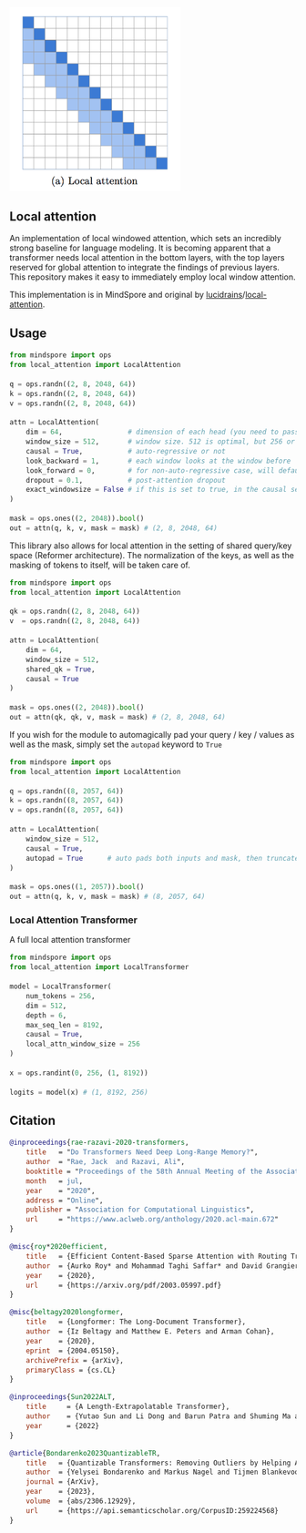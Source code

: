 <img src="./diagram.png" width="300px"></img>

## Local attention

An implementation of local windowed attention, which sets an incredibly strong baseline for language modeling. It is becoming apparent that a transformer needs local attention in the bottom layers, with the top layers reserved for global attention to integrate the findings of previous layers. This repository makes it easy to immediately employ local window attention.

This implementation is in MindSpore and original by [lucidrains](https://github.com/lucidrains)/[local-attention](https://github.com/lucidrains/local-attention).

## Usage

```python
from mindspore import ops
from local_attention import LocalAttention

q = ops.randn((2, 8, 2048, 64))
k = ops.randn((2, 8, 2048, 64))
v = ops.randn((2, 8, 2048, 64))

attn = LocalAttention(
    dim = 64,                # dimension of each head (you need to pass this in for relative positional encoding)
    window_size = 512,       # window size. 512 is optimal, but 256 or 128 yields good enough results
    causal = True,           # auto-regressive or not
    look_backward = 1,       # each window looks at the window before
    look_forward = 0,        # for non-auto-regressive case, will default to 1, so each window looks at the window before and after it
    dropout = 0.1,           # post-attention dropout
    exact_windowsize = False # if this is set to true, in the causal setting, each query will see at maximum the number of keys equal to the window size
)

mask = ops.ones((2, 2048)).bool()
out = attn(q, k, v, mask = mask) # (2, 8, 2048, 64)
```

This library also allows for local attention in the setting of shared query/key space (Reformer architecture). The normalization of the keys, as well as the masking of tokens to itself, will be taken care of.

```python
from mindspore import ops
from local_attention import LocalAttention

qk = ops.randn((2, 8, 2048, 64))
v  = ops.randn((2, 8, 2048, 64))

attn = LocalAttention(
    dim = 64,
    window_size = 512,
    shared_qk = True,
    causal = True
)

mask = ops.ones((2, 2048)).bool()
out = attn(qk, qk, v, mask = mask) # (2, 8, 2048, 64)
```

If you wish for the module to automagically pad your query / key / values as well as the mask, simply set the `autopad` keyword to `True`

```python
from mindspore import ops
from local_attention import LocalAttention

q = ops.randn((8, 2057, 64))
k = ops.randn((8, 2057, 64))
v = ops.randn((8, 2057, 64))

attn = LocalAttention(
    window_size = 512,
    causal = True,
    autopad = True      # auto pads both inputs and mask, then truncates output appropriately
)

mask = ops.ones((1, 2057)).bool()
out = attn(q, k, v, mask = mask) # (8, 2057, 64)
```

### Local Attention Transformer

A full local attention transformer

```python
from mindspore import ops
from local_attention import LocalTransformer

model = LocalTransformer(
    num_tokens = 256,
    dim = 512,
    depth = 6,
    max_seq_len = 8192,
    causal = True,
    local_attn_window_size = 256
)

x = ops.randint(0, 256, (1, 8192))

logits = model(x) # (1, 8192, 256)
```

## Citation

```bibtex
@inproceedings{rae-razavi-2020-transformers,
    title   = "Do Transformers Need Deep Long-Range Memory?",
    author  = "Rae, Jack  and Razavi, Ali",
    booktitle = "Proceedings of the 58th Annual Meeting of the Association for Computational Linguistics",
    month   = jul,
    year    = "2020",
    address = "Online",
    publisher = "Association for Computational Linguistics",
    url     = "https://www.aclweb.org/anthology/2020.acl-main.672"
}
```

```bibtex
@misc{roy*2020efficient,
    title   = {Efficient Content-Based Sparse Attention with Routing Transformers},
    author  = {Aurko Roy* and Mohammad Taghi Saffar* and David Grangier and Ashish Vaswani},
    year    = {2020},
    url     = {https://arxiv.org/pdf/2003.05997.pdf}
}
```

```bibtex
@misc{beltagy2020longformer,
    title   = {Longformer: The Long-Document Transformer},
    author  = {Iz Beltagy and Matthew E. Peters and Arman Cohan},
    year    = {2020},
    eprint  = {2004.05150},
    archivePrefix = {arXiv},
    primaryClass = {cs.CL}
}
```

```bibtex
@inproceedings{Sun2022ALT,
    title     = {A Length-Extrapolatable Transformer},
    author    = {Yutao Sun and Li Dong and Barun Patra and Shuming Ma and Shaohan Huang and Alon Benhaim and Vishrav Chaudhary and Xia Song and Furu Wei},
    year      = {2022}
}
```

```bibtex
@article{Bondarenko2023QuantizableTR,
    title   = {Quantizable Transformers: Removing Outliers by Helping Attention Heads Do Nothing},
    author  = {Yelysei Bondarenko and Markus Nagel and Tijmen Blankevoort},
    journal = {ArXiv},
    year    = {2023},
    volume  = {abs/2306.12929},
    url     = {https://api.semanticscholar.org/CorpusID:259224568}
}
```
